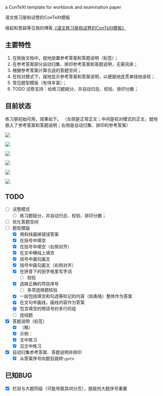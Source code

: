 a ConTeXt template for workbook and examination paper

语文练习册和试卷的ConTeXt模板

缘起和思路等见我的博客[《语文练习册和试卷的ConTeXt模板》](https://blog.xiiigame.com/2024-01-21-%E8%AF%AD%E6%96%87%E7%BB%83%E4%B9%A0%E5%86%8C%E5%92%8C%E8%AF%95%E5%8D%B7%E7%9A%84ConTeXt%E6%A8%A1%E6%9D%BF/)

## 主要特性

1. 在排版文档中，就地放置参考答案和答题说明（标签）；
1. 在参考答案部分自动归集、排印参考答案和答题说明，无需另排；
1. 根据参考答案计算合适的答题空间；
1. 在校对模式下，就地显示参考答案和答案说明，以便就地连贯单线地读校；
1. 常见题型模版（有待丰富）；
1. TODO 试卷支持：给练习题赋分，并自动归总、校验、排印分数；

## 目前状态

练习册初始可用，效果如下。
（左侧是正常正文；中间是校对模式的正文，就地嵌入了参考答案和答题说明；右侧是自动归集、排印的参考答案）

![](https://blog.xiiigame.com/img/2024-01-21-%E8%AF%AD%E6%96%87%E7%BB%83%E4%B9%A0%E5%86%8C%E5%92%8C%E8%AF%95%E5%8D%B7%E7%9A%84ConTeXt%E6%A8%A1%E6%9D%BF/SumatraPDF_mdnBG2scvM-2.png)

![](https://blog.xiiigame.com/img/2024-01-21-%E8%AF%AD%E6%96%87%E7%BB%83%E4%B9%A0%E5%86%8C%E5%92%8C%E8%AF%95%E5%8D%B7%E7%9A%84ConTeXt%E6%A8%A1%E6%9D%BF/SumatraPDF_Z25zFToGpk.png)

![](https://blog.xiiigame.com/img/2024-01-21-%E8%AF%AD%E6%96%87%E7%BB%83%E4%B9%A0%E5%86%8C%E5%92%8C%E8%AF%95%E5%8D%B7%E7%9A%84ConTeXt%E6%A8%A1%E6%9D%BF/SumatraPDF_IwyHlWui4L.png)

![](https://blog.xiiigame.com/img/2024-01-21-%E8%AF%AD%E6%96%87%E7%BB%83%E4%B9%A0%E5%86%8C%E5%92%8C%E8%AF%95%E5%8D%B7%E7%9A%84ConTeXt%E6%A8%A1%E6%9D%BF/SumatraPDF_33Dt116bn1.png)

![](https://blog.xiiigame.com/img/2024-01-21-%E8%AF%AD%E6%96%87%E7%BB%83%E4%B9%A0%E5%86%8C%E5%92%8C%E8%AF%95%E5%8D%B7%E7%9A%84ConTeXt%E6%A8%A1%E6%9D%BF/SumatraPDF_RmHoBKw2ES.png)

![](https://blog.xiiigame.com/img/2024-01-21-%E8%AF%AD%E6%96%87%E7%BB%83%E4%B9%A0%E5%86%8C%E5%92%8C%E8%AF%95%E5%8D%B7%E7%9A%84ConTeXt%E6%A8%A1%E6%9D%BF/SumatraPDF_0jwehwawk8.png)

## TODO

* [ ] 试卷模式
  * [ ] 练习题赋分，并自动归总、校验、排印分数；
* [ ] 优化答题空间
* [ ] 题型模版
    * [x] 用斜线画掉错误答案
    * [x] 在括号中填空
    * [x] 在括号中填空（右侧对齐）
    * [x] 在文中横线上填空
    * [x] 括号中画勾画叉
    * [x] 括号中画勾画叉（右侧对齐）
    * [x] 在拼音下的田字格里写字词
        * [ ] 校验
    * [x] 选择正确的项目序号
      * [ ] 多项选择题校验
    * [x] 一段包括填空和勾选等标记的内容（如表格）整体作为答案
    * [x] 在文句中画线，画线内容作为答案
    * [x] 包含填空的带括号的多行的组
    * [ ] 连线题
* [X] 答题说明（标签）
    * [X] （略）
    * [X] 示例：
    * [X] 文中练习
    * [X] 见文中练习
* [X] 自动归集参考答案、答题说明并排印
  * [x] 从答案序号向题目跳转`\goto`

## 已知BUG

* [x] 栏目与大题同级（可能导致其间分页），提级则大题序号重置

<!-- 压缩模块的问题：标点压缩模块：中圆点压缩错误，win11字体（） -->
